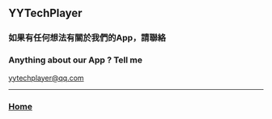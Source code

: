 ## YYTechPlayer

### 如果有任何想法有關於我們的App，請聯絡

### Anything about our App ? Tell me

yytechplayer@qq.com

---------------------------------------------

### [Home](https://yytechplayer.github.io) 



